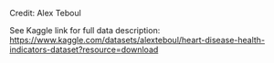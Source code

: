 Credit: Alex Teboul

See Kaggle link for full data description:
https://www.kaggle.com/datasets/alexteboul/heart-disease-health-indicators-dataset?resource=download
